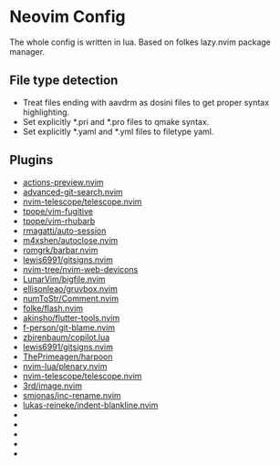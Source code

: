 # Neovim Config

The whole config is written in lua. Based on folkes lazy.nvim package manager.

## File type detection

- Treat files ending with aavdrm as dosini files to get proper syntax highlighting.
- Set explicitly *.pri and *.pro files to qmake syntax.
- Set explicitly *.yaml and *.yml files to filetype yaml.

## Plugins

- [actions-preview.nvim](https://github.com/aznhe21/actions-preview.nvim)
- [advanced-git-search.nvim](https://github.com/aaronhallaert/advanced-git-search.nvim)
- [nvim-telescope/telescope.nvim](https://github.com/nvim-telescope/telescope.nvim)
- [tpope/vim-fugitive](https://github.com/tpope/vim-fugitive)
- [tpope/vim-rhubarb](https://github.com/tpope/vim-rhubarb)
- [rmagatti/auto-session](https://github.com/rmagatti/auto-session)
- [m4xshen/autoclose.nvim](https://github.com/m4xshen/autoclose.nvim)
- [romgrk/barbar.nvim](https://github.com/romgrk/barbar.nvim)
- [lewis6991/gitsigns.nvim](https://github.com/lewis6991/gitsigns.nvim)
- [nvim-tree/nvim-web-devicons](https://github.com/nvim-tree/nvim-web-devicons)
- [LunarVim/bigfile.nvim](https://github.comLunarVim/bigfile.nvim/)
- [ellisonleao/gruvbox.nvim](https://github.comellisonleao/gruvbox.nvim/)
- [numToStr/Comment.nvim](https://github.comnumToStr/Comment.nvim/)
- [folke/flash.nvim](https://github.comfolke/flash.nvim/)
- [akinsho/flutter-tools.nvim](https://github.comakinsho/flutter-tools.nvim/)
- [f-person/git-blame.nvim](https://github.comf-person/git-blame.nvim/)
- [zbirenbaum/copilot.lua](https://github.comzbirenbaum/copilot.lua/)
- [lewis6991/gitsigns.nvim](https://github.comlewis6991/gitsigns.nvim/)
- [ThePrimeagen/harpoon](https://github.comThePrimeagen/harpoon/)
- [nvim-lua/plenary.nvim](https://github.comnvim-lua/plenary.nvim/)
- [nvim-telescope/telescope.nvim](https://github.comnvim-telescope/telescope.nvim/)
- [3rd/image.nvim](https://github.com3rd/image.nvim/)
- [smjonas/inc-rename.nvim](https://github.comsmjonas/inc-rename.nvim/)
- [lukas-reineke/indent-blankline.nvim](https://github.comlukas-reineke/indent-blankline.nvim/)
- [](https://github.com/)
- [](https://github.com/)
- [](https://github.com/)
- [](https://github.com/)
- [](https://github.com/)


